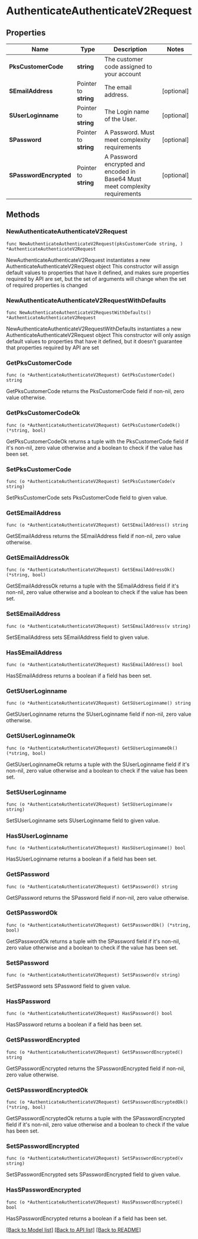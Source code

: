 # AuthenticateAuthenticateV2Request

## Properties

Name | Type | Description | Notes
------------ | ------------- | ------------- | -------------
**PksCustomerCode** | **string** | The customer code assigned to your account | 
**SEmailAddress** | Pointer to **string** | The email address. | [optional] 
**SUserLoginname** | Pointer to **string** | The Login name of the User. | [optional] 
**SPassword** | Pointer to **string** | A Password.  Must meet complexity requirements | [optional] 
**SPasswordEncrypted** | Pointer to **string** | A Password encrypted and encoded in Base64  Must meet complexity requirements | [optional] 

## Methods

### NewAuthenticateAuthenticateV2Request

`func NewAuthenticateAuthenticateV2Request(pksCustomerCode string, ) *AuthenticateAuthenticateV2Request`

NewAuthenticateAuthenticateV2Request instantiates a new AuthenticateAuthenticateV2Request object
This constructor will assign default values to properties that have it defined,
and makes sure properties required by API are set, but the set of arguments
will change when the set of required properties is changed

### NewAuthenticateAuthenticateV2RequestWithDefaults

`func NewAuthenticateAuthenticateV2RequestWithDefaults() *AuthenticateAuthenticateV2Request`

NewAuthenticateAuthenticateV2RequestWithDefaults instantiates a new AuthenticateAuthenticateV2Request object
This constructor will only assign default values to properties that have it defined,
but it doesn't guarantee that properties required by API are set

### GetPksCustomerCode

`func (o *AuthenticateAuthenticateV2Request) GetPksCustomerCode() string`

GetPksCustomerCode returns the PksCustomerCode field if non-nil, zero value otherwise.

### GetPksCustomerCodeOk

`func (o *AuthenticateAuthenticateV2Request) GetPksCustomerCodeOk() (*string, bool)`

GetPksCustomerCodeOk returns a tuple with the PksCustomerCode field if it's non-nil, zero value otherwise
and a boolean to check if the value has been set.

### SetPksCustomerCode

`func (o *AuthenticateAuthenticateV2Request) SetPksCustomerCode(v string)`

SetPksCustomerCode sets PksCustomerCode field to given value.


### GetSEmailAddress

`func (o *AuthenticateAuthenticateV2Request) GetSEmailAddress() string`

GetSEmailAddress returns the SEmailAddress field if non-nil, zero value otherwise.

### GetSEmailAddressOk

`func (o *AuthenticateAuthenticateV2Request) GetSEmailAddressOk() (*string, bool)`

GetSEmailAddressOk returns a tuple with the SEmailAddress field if it's non-nil, zero value otherwise
and a boolean to check if the value has been set.

### SetSEmailAddress

`func (o *AuthenticateAuthenticateV2Request) SetSEmailAddress(v string)`

SetSEmailAddress sets SEmailAddress field to given value.

### HasSEmailAddress

`func (o *AuthenticateAuthenticateV2Request) HasSEmailAddress() bool`

HasSEmailAddress returns a boolean if a field has been set.

### GetSUserLoginname

`func (o *AuthenticateAuthenticateV2Request) GetSUserLoginname() string`

GetSUserLoginname returns the SUserLoginname field if non-nil, zero value otherwise.

### GetSUserLoginnameOk

`func (o *AuthenticateAuthenticateV2Request) GetSUserLoginnameOk() (*string, bool)`

GetSUserLoginnameOk returns a tuple with the SUserLoginname field if it's non-nil, zero value otherwise
and a boolean to check if the value has been set.

### SetSUserLoginname

`func (o *AuthenticateAuthenticateV2Request) SetSUserLoginname(v string)`

SetSUserLoginname sets SUserLoginname field to given value.

### HasSUserLoginname

`func (o *AuthenticateAuthenticateV2Request) HasSUserLoginname() bool`

HasSUserLoginname returns a boolean if a field has been set.

### GetSPassword

`func (o *AuthenticateAuthenticateV2Request) GetSPassword() string`

GetSPassword returns the SPassword field if non-nil, zero value otherwise.

### GetSPasswordOk

`func (o *AuthenticateAuthenticateV2Request) GetSPasswordOk() (*string, bool)`

GetSPasswordOk returns a tuple with the SPassword field if it's non-nil, zero value otherwise
and a boolean to check if the value has been set.

### SetSPassword

`func (o *AuthenticateAuthenticateV2Request) SetSPassword(v string)`

SetSPassword sets SPassword field to given value.

### HasSPassword

`func (o *AuthenticateAuthenticateV2Request) HasSPassword() bool`

HasSPassword returns a boolean if a field has been set.

### GetSPasswordEncrypted

`func (o *AuthenticateAuthenticateV2Request) GetSPasswordEncrypted() string`

GetSPasswordEncrypted returns the SPasswordEncrypted field if non-nil, zero value otherwise.

### GetSPasswordEncryptedOk

`func (o *AuthenticateAuthenticateV2Request) GetSPasswordEncryptedOk() (*string, bool)`

GetSPasswordEncryptedOk returns a tuple with the SPasswordEncrypted field if it's non-nil, zero value otherwise
and a boolean to check if the value has been set.

### SetSPasswordEncrypted

`func (o *AuthenticateAuthenticateV2Request) SetSPasswordEncrypted(v string)`

SetSPasswordEncrypted sets SPasswordEncrypted field to given value.

### HasSPasswordEncrypted

`func (o *AuthenticateAuthenticateV2Request) HasSPasswordEncrypted() bool`

HasSPasswordEncrypted returns a boolean if a field has been set.


[[Back to Model list]](../README.md#documentation-for-models) [[Back to API list]](../README.md#documentation-for-api-endpoints) [[Back to README]](../README.md)


